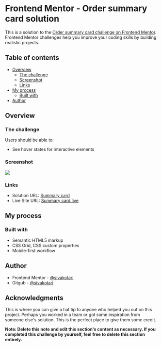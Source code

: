 # Frontend Mentor - Order summary card solution

This is a solution to the [Order summary card challenge on Frontend Mentor](https://www.frontendmentor.io/challenges/order-summary-component-QlPmajDUj). Frontend Mentor challenges help you improve your coding skills by building realistic projects. 

## Table of contents

- [Overview](#overview)
  - [The challenge](#the-challenge)
  - [Screenshot](#screenshot)
  - [Links](#links)
- [My process](#my-process)
  - [Built with](#built-with)
- [Author](#author)

## Overview

### The challenge

Users should be able to:

- See hover states for interactive elements

### Screenshot

![](./screenshot.jpg)

### Links

- Solution URL: [Summary card](https://your-solution-url.com)
- Live Site URL: [Summary card live](https://your-live-site-url.com)

## My process

### Built with

- Semantic HTML5 markup
- CSS Grid, CSS custom properties
- Mobile-first workflow


## Author

- Frontend Mentor - [@sivakotari](https://www.frontendmentor.io/profile/sivakotari)
- Gitgub - [@sivakotari](https://github.com/sivakotari)

## Acknowledgments

This is where you can give a hat tip to anyone who helped you out on this project. Perhaps you worked in a team or got some inspiration from someone else's solution. This is the perfect place to give them some credit.

**Note: Delete this note and edit this section's content as necessary. If you completed this challenge by yourself, feel free to delete this section entirely.**
